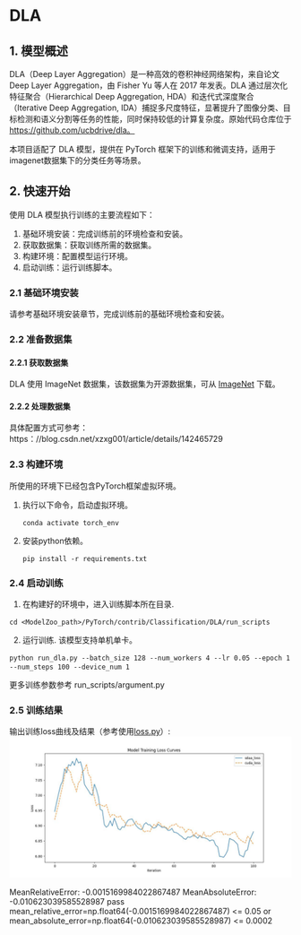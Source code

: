 # DLA

## 1. 模型概述
DLA（Deep Layer Aggregation）是一种高效的卷积神经网络架构，来自论文 Deep Layer Aggregation，由 Fisher Yu 等人在 2017 年发表。DLA 通过层次化特征聚合（Hierarchical Deep Aggregation, HDA）和迭代式深度聚合（Iterative Deep Aggregation, IDA）捕捉多尺度特征，显著提升了图像分类、目标检测和语义分割等任务的性能，同时保持较低的计算复杂度。原始代码仓库位于 https://github.com/ucbdrive/dla。

本项目适配了 DLA 模型，提供在 PyTorch 框架下的训练和微调支持，适用于imagenet数据集下的分类任务等场景。

## 2. 快速开始
使用 DLA 模型执行训练的主要流程如下：
1. 基础环境安装：完成训练前的环境检查和安装。
2. 获取数据集：获取训练所需的数据集。
3. 构建环境：配置模型运行环境。
4. 启动训练：运行训练脚本。

### 2.1 基础环境安装
请参考基础环境安装章节，完成训练前的基础环境检查和安装。

### 2.2 准备数据集
#### 2.2.1 获取数据集
DLA 使用 ImageNet 数据集，该数据集为开源数据集，可从 [ImageNet](https：//image-net.org/) 下载。


#### 2.2.2 处理数据集
具体配置方式可参考：https：//blog.csdn.net/xzxg001/article/details/142465729

### 2.3 构建环境

所使用的环境下已经包含PyTorch框架虚拟环境。
1. 执行以下命令，启动虚拟环境。
    ```
    conda activate torch_env
    ```
2. 安装python依赖。
    ```
    pip install -r requirements.txt
    ```
### 2.4 启动训练
1. 在构建好的环境中，进入训练脚本所在目录. 
```
cd <ModelZoo_path>/PyTorch/contrib/Classification/DLA/run_scripts
```
2. 运行训练. 该模型支持单机单卡。
```shell
python run_dla.py --batch_size 128 --num_workers 4 --lr 0.05 --epoch 1 --num_steps 100 --device_num 1
```
更多训练参数参考 run_scripts/argument.py

### 2.5 训练结果
输出训练loss曲线及结果（参考使用[loss.py](./run_scripts/loss.py)）: 
![训练loss曲线](./run_scripts/loss.jpg)

MeanRelativeError: -0.0015169984022867487
MeanAbsoluteError: -0.010623039585528987
pass mean_relative_error=np.float64(-0.0015169984022867487) <= 0.05 or mean_absolute_error=np.float64(-0.010623039585528987) <= 0.0002